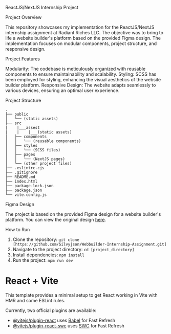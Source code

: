 ReactJS/NextJS Internship Project

Project Overview

This repository showcases my implementation for the ReactJS/NextJS internship assignment at Radiant Riches LLC. The objective was to bring to life a website builder's platform based on the provided Figma design. The implementation focuses on modular components, project structure, and responsive design.

Project Features

Modularity: The codebase is meticulously organized with reusable components to ensure maintainability and scalability.
Styling: SCSS has been employed for styling, enhancing the visual aesthetics of the website builder platform.
Responsive Design: The website adapts seamlessly to various devices, ensuring an optimal user experience.

Project Structure

```
.
├── public
│   └── (static assets)
├── src
|    |___assest
|    |    |___(static assets)
│   ├── components
│   │   └── (reusable components)
│   ├── styles
│   │   └── (SCSS files)
│   ├── pages
│   │   └── (NextJS pages)
│   └── (other project files)
├── .eslintrc.cjs
├── .gitignore
├── README.md
├── index.html
├── package-lock.json
├── package.json
└── vite.config.js
```

Figma Design

The project is based on the provided Figma design for a website builder's platform. You can view the original design [here](http://tinyurl.com/figma-intern).

How to Run

1. Clone the repository: `git clone [https://github.com/Silvyjson/Webbuilder-Internship-Assignment.git]`
2. Navigate to the project directory: `cd [project_directory]`
3. Install dependencies: `npm install`
4. Run the project: `npm run dev`


# React + Vite

This template provides a minimal setup to get React working in Vite with HMR and some ESLint rules.

Currently, two official plugins are available:

- [@vitejs/plugin-react](https://github.com/vitejs/vite-plugin-react/blob/main/packages/plugin-react/README.md) uses [Babel](https://babeljs.io/) for Fast Refresh
- [@vitejs/plugin-react-swc](https://github.com/vitejs/vite-plugin-react-swc) uses [SWC](https://swc.rs/) for Fast Refresh
